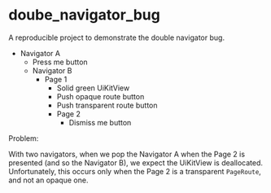 # doube_navigator_bug

A reproducible project to demonstrate the double navigator bug.

- Navigator A
  - Press me button
  - Navigator B
    - Page 1
      - Solid green UiKitView
      - Push opaque route button
      - Push transparent route button
      - Page 2
        - Dismiss me button

Problem:

With two navigators, when we pop the Navigator A when the Page 2 is presented (and so the Navigator B), we expect the UiKitView is deallocated.
Unfortunately, this occurs only when the Page 2 is a transparent `PageRoute`, and not an opaque one.